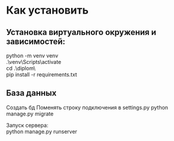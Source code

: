 # Как установить

## Установка виртуального окружения и зависимостей:  
python -m venv venv  
.\venv\Scripts\activate  
cd .\diplom\  
pip install -r requirements.txt

## База данных
Создать бд
Поменять строку подключения в settings.py
python manage.py migrate

Запуск сервера:  
python manage.py runserver  
